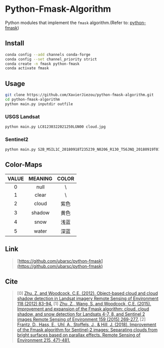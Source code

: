 # Python-Fmask-Algorithm

Python modules that implement the `fmask` algorithm.(Refer to: [python-fmask](https://www.pythonfmask.org/))

## Install

```bash
conda config --add channels conda-forge
conda config --set channel_priority strict
conda create -n fmask python-fmask
conda activate fmask
```

## Usage

```bash
git clone https://github.com/XavierJiezou/python-fmask-algorithm.git
cd python-fmask-algorithm
python main.py inputdir outfile
```

### USGS Landsat

```bash
python main.py LC81230322021250LGN00 cloud.jpg
```

### Sentinel2

```bash
python main.py S2B_MSIL1C_20180918T235239_N0206_R130_T56JNQ_20180919T011001.SAFE cloud.jpg
```

## Color-Maps

|VALUE|MEANING|COLOR|
|:---:|:-----:|:---:|
|  0  | null  |  \  |
|  1  | clear |  \  |
|  2  | cloud | 紫色|
|  3  | shadow| 黄色|
|  4  | snow  | 浅蓝|
|  5  | water | 深蓝|

## Link

> [https://github.com/ubarsc/python-fmask](https://github.com/ubarsc/python-fmask)

## Cite

> [0] [Zhu, Z. and Woodcock, C.E. (2012). Object-based cloud and cloud shadow detection in Landsat imagery Remote Sensing of Environment 118 (2012) 83-94.](https://www.sciencedirect.com/science/article/pii/S0034425711003853)
> [1] [Zhu, Z., Wang, S. and Woodcock, C.E. (2015). Improvement and expansion of the Fmask algorithm: cloud, cloud shadow, and snow detection for Landsats 4-7, 8, and Sentinel 2 images Remote Sensing of Environment 159 (2015) 269-277.](https://www.sciencedirect.com/science/article/pii/S0034425714005069)
> [2] [Frantz, D., Hass, E., Uhl, A., Stoffels, J., & Hill, J. (2018). Improvement of the Fmask algorithm for Sentinel-2 images: Separating clouds from bright surfaces based on parallax effects. Remote Sensing of Environment 215, 471-481.](https://www.sciencedirect.com/science/article/pii/S0034425718302037)
